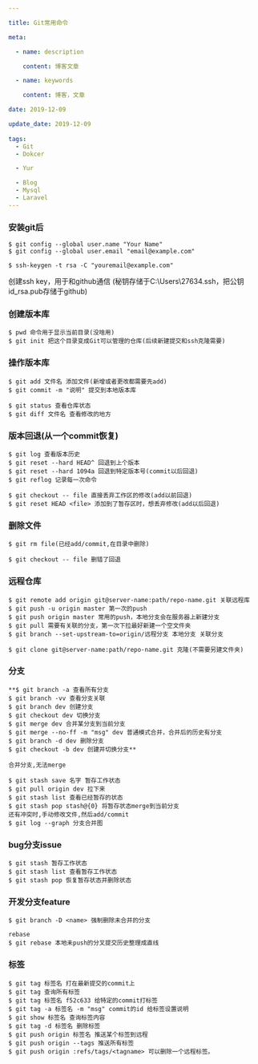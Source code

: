 ```yaml
---

title: Git常用命令

meta:

  - name: description

    content: 博客文章

  - name: keywords

    content: 博客，文章

date: 2019-12-09

update_date: 2019-12-09
 
tags: 
  - Git
  - Dokcer

  - Yur

  - Blog
  - Mysql
  - Laravel
---
```






### 安装git后

```
$ git config --global user.name "Your Name"
$ git config --global user.email "email@example.com"
```


```
$ ssh-keygen -t rsa -C "youremail@example.com"
```
 创建ssh key，用于和github通信
(秘钥存储于C:\Users\27634\.ssh，把公钥id_rsa.pub存储于github)

### 创建版本库

```
$ pwd 命令用于显示当前目录(没啥用)
$ git init 把这个目录变成Git可以管理的仓库(后续新建提交和ssh克隆需要)
```

### 操作版本库

```
$ git add 文件名 添加文件(新增或者更改都需要先add)
$ git commit -m "说明" 提交到本地版本库
```



```
$ git status 查看仓库状态
$ git diff 文件名 查看修改的地方
```


### 版本回退(从一个commit恢复)

```
$ git log 查看版本历史
$ git reset --hard HEAD^ 回退到上个版本
$ git reset --hard 1094a 回退到特定版本号(commit以后回退)
$ git reflog 记录每一次命令
```



```
$ git checkout -- file 直接丢弃工作区的修改(add以前回退)
$ git reset HEAD <file> 添加到了暂存区时，想丢弃修改(add以后回退)
```


### 删除文件

```
$ git rm file(已经add/commit,在目录中删除)

$ git checkout -- file 删错了回退
```


### 远程仓库

```
$ git remote add origin git@server-name:path/repo-name.git 关联远程库
$ git push -u origin master 第一次的push
$ git push origin master 常用的push，本地分支会在服务器上新建分支
$ git pull 需要有关联的分支，第一次下拉最好新建一个空文件夹
$ git branch --set-upstream-to=origin/远程分支 本地分支 关联分支

$ git clone git@server-name:path/repo-name.git 克隆(不需要另建文件夹)
```


### 分支

```
**$ git branch -a 查看所有分支
$ git branch -vv 查看分支关联
$ git branch dev 创建分支
$ git checkout dev 切换分支
$ git merge dev 合并某分支到当前分支
$ git merge --no-ff -m "msg" dev 普通模式合并，合并后的历史有分支
$ git branch -d dev 删除分支
$ git checkout -b dev 创建并切换分支**
```




```
合并分支,无法merge
```


```
$ git stash save 名字 暂存工作状态
$ git pull origin dev 拉下来 
$ git stash list 查看已经暂存的状态
$ git stash pop stash@{0} 将暂存状态merge到当前分支
还有冲突时,手动修改文件,然后add/commit
$ git log --graph 分支合并图
```


### bug分支issue

```
$ git stash 暂存工作状态
$ git stash list 查看暂存工作状态
$ git stash pop 恢复暂存状态并删除状态
```


### 开发分支feature

```
$ git branch -D <name> 强制删除未合并的分支

rebase
$ git rebase 本地未push的分叉提交历史整理成直线
```


### 标签

```
$ git tag 标签名 打在最新提交的commit上
$ git tag 查询所有标签
$ git tag 标签名 f52c633 给特定的commit打标签
$ git tag -a 标签名 -m "msg" commit的id 给标签设置说明
$ git show 标签名 查询标签内容
$ git tag -d 标签名 删除标签
$ git push origin 标签名 推送某个标签到远程
$ git push origin --tags 推送所有标签
$ git push origin :refs/tags/<tagname> 可以删除一个远程标签。
```
